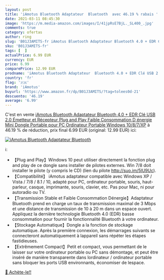```yaml
---
layout: post
title: 'iAmotus Bluetooth Adaptateur  Bluetooth  avec 46.19 % rabais '
date: 2021-03-11 08:45:30
image: 'https://m.media-amazon.com/images/I/41jpRsE7BjL._SL400_.jpg'
comments: true
category: ofertas
author: ring
slug: 'B01J3AMITS-fr iAmotus Bluetooth Adaptateur Bluetooth 4.0 + EDR Clé USB...'
sku: 'B01J3AMITS-fr'
tags: [  ]
actualPrice: 6.99 EUR
currency: EUR
price: 6.99
comparePrice: 12.99 EUR
prodname: 'iAmotus Bluetooth Adaptateur  Bluetooth 4.0 + EDR Clé USB 2.0 Émetteur et Récepteur Plug and Play Faible Consommation D énergie Mini Dongle Portable pour PC  Ordinateur Portable  Windows 10/8/7/XP'
country: 'fr'
flag: '🇫🇷'
brand: 'iAmotus'
buyurl: 'https://www.amazon.fr/dp/B01J3AMITS/?tag=tolees0d-21'
descuento: '46.19'
average: '6.99'
---
```


C'est en vente [iAmotus Bluetooth Adaptateur  Bluetooth 4.0 + EDR Clé USB 2.0 Émetteur et Récepteur Plug and Play Faible Consommation D énergie Mini Dongle Portable pour PC  Ordinateur Portable  Windows 10/8/7/XP](https://www.amazon.fr/dp/B01J3AMITS/?tag=tolees0d-21)  à  46.19 % de réduction, prix final  6.99 EUR (original: 12.99 EUR) ici:

[![iAmotus Bluetooth Adaptateur  Bluetooth ](https://m.media-amazon.com/images/I/41jpRsE7BjL._SL400_.jpg)](https://www.amazon.fr/dp/B01J3AMITS/?tag=tolees0d-21)

ℹ️:

- 【Plug and Play】Windows 10 peut utiliser directement la fonction plug and play de ce dongle sans installer de pilotes externes. Win 7/8 doit installer le pilote (y compris le CD) (lien du pilote http://suo.im/5lU9Uc).
- 【Compatibilité】 iAmotus adaptateur compatible avec Windows XP / Vista / 7/8 / 8.1 / 10, adapté pour PC, ordinateur portable, souris, haut-parleur, casque, imprimante, souris, clavier, etc. Pas pour Mac, ni pour autoradio ou TV.
- 【Transmission Stable et Faible Consommation Dénergie】Adaptateur Bluetooth prend en charge un taux de transmission maximal de 3 Mbps et une distance de transmission de 10 à 20 m dans un espace ouvert. Appliquez la dernière technologie Bluetooth 4.0 (EDR) basse consommation pour fournir la fonctionnalité Bluetooth à votre ordinateur.
- 【Stockage Automatique】Dongle a la fonction de stockage automatique. Après la première connexion, les démarrages suivants se connecteront automatiquement à lappareil sans répéter les étapes fastidieuses.
- 【Extrêmement Compact】Petit et compact, vous permettant de le laisser sur votre ordinateur portable ou PC sans démontage, et peut être inséré de manière transparente dans lordinateur / ordinateur portable sans bloquer les ports USB environnants, économiser de lespace.

[🛒 Achète-le!!](https://www.amazon.fr/dp/B01J3AMITS/?tag=tolees0d-21)
